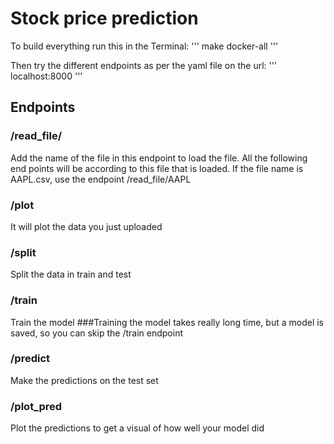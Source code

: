 # Stock price prediction

To build everything run this in the Terminal:
'''
make docker-all
'''

Then try the different endpoints as per the yaml file on the url:
'''
localhost:8000
'''

## Endpoints

### /read_file/<filename>
Add the name of the file in this endpoint to load the file. All the following end points will be according to this file that is loaded.
If the file name is AAPL.csv, use the endpoint /read_file/AAPL

### /plot
It will plot the data you just uploaded

### /split
Split the data in train and test

### /train
Train the model
###Training the model takes really long time, but a model is saved, so you can skip the /train endpoint

### /predict
Make the predictions on the test set

### /plot_pred
Plot the predictions to get a visual of how well your model did
